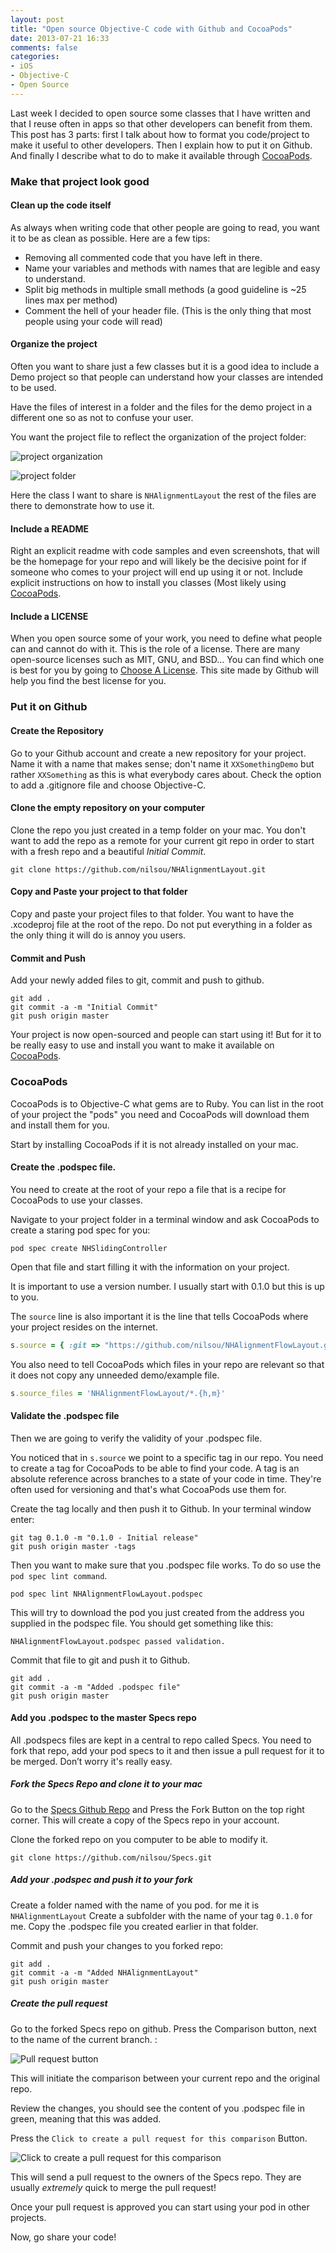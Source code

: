 ```yaml
---
layout: post
title: "Open source Objective-C code with Github and CocoaPods"
date: 2013-07-21 16:33
comments: false
categories:
- iOS
- Objective-C
- Open Source
---
```

Last week I decided to open source some classes that I have written and that I reuse often in apps so that other developers can benefit from them. This post has 3 parts: first I talk about how to format you code/project to make it useful to other developers. Then I explain how to put it on Github. And finally I describe what to do to make it available through [CocoaPods](http://cocoapods.org).<!-- more -->### Make that project look good#### Clean up the code itselfAs always when writing code that other people are going to read, you want it to be as clean as possible. Here are a few tips:- Removing all commented code that you have left in there.- Name your variables and methods with names that are legible and easy to understand.- Split big methods in multiple small methods (a good guideline is ~25 lines max per method)- Comment the hell of your header file. (This is the only thing that most people using your code will read)#### Organize the projectOften you want to share just a few classes but it is a good idea to include a Demo project so that people can understand how your classes are intended to be used.Have the files of interest in a folder and the files for the demo project in a different one so as not to confuse your user.You want the project file to reflect the organization of the project folder:![project organization](http://farm8.staticflickr.com/7397/9340191112_5dda8d0ecd_o.png)![project folder](http://farm4.staticflickr.com/3692/9337404169_20a9e4740a_o.png)Here the class I want to share is `NHAlignmentLayout` the rest of the files are there to demonstrate how to use it.#### Include a READMERight an explicit readme with code samples and even screenshots, that will be the homepage for your repo and will likely be the decisive point for if someone who comes to your project will end up using it or not.Include explicit instructions on how to install you classes (Most likely using [CocoaPods](http://cocoapods.org).#### Include a LICENSEWhen you open source some of your work, you need to define what people can and cannot do with it. This is the role of a license. There are many open-source licenses such as MIT, GNU, and BSD… You can find which one is best for you by going to [Choose A License](http://choosealicense.com/). This site made by Github will help you find the best license for you.### Put it on Github#### Create the RepositoryGo to your Github account and create a new repository for your project. Name it with a name that makes sense; don't name it `XXSomethingDemo` but rather `XXSomething` as this is what everybody cares about.Check the option to add a .gitignore file and choose Objective-C.#### Clone the empty repository on your computerClone the repo you just created in a temp folder on your mac. You don't want to add the repo as a remote for your current git repo in order to start with a fresh repo and a beautiful *Initial Commit*.```git clone https://github.com/nilsou/NHAlignmentLayout.git```#### Copy and Paste your project to that folderCopy and paste your project files to that folder. You want to have the .xcodeproj file at the root of the repo. Do not put everything in a folder as the only thing it will do is annoy you users.#### Commit and PushAdd your newly added files to git, commit and push to github.```git add .git commit -a -m "Initial Commit"git push origin master```Your project is now open-sourced and people can start using it! But for it to be really easy to use and install you want to make it available on [CocoaPods](http://cocoapods.org).### CocoaPodsCocoaPods is to Objective-C what gems are to Ruby. You can list in the root of your project the "pods" you need and CocoaPods will download them and install them for you.Start by installing CocoaPods if it is not already installed on your mac.#### Create the .podspec file.You need to create at the root of your repo a file that is a recipe for CocoaPods to use your classes.Navigate to your project folder in a terminal window and ask CocoaPods to create a staring pod spec for you:```pod spec create NHSlidingController```Open that file and start filling it with the information on your project.It is important to use a version number. I usually start with 0.1.0 but this is up to you.The `source` line is also important it is the line that tells CocoaPods where your project resides on the internet.``` rubys.source = { :git => "https://github.com/nilsou/NHAlignmentFlowLayout.git", :tag => "0.1.0" }```You also need to tell CocoaPods which files in your repo are relevant so that it does not copy any unneeded demo/example file.``` rubys.source_files = 'NHAlignmentFlowLayout/*.{h,m}'```#### Validate the .podspec fileThen we are going to verify the validity of your .podspec file.You noticed that in `s.source` we point to a specific tag in our repo. You need to create a tag for CocoaPods to be able to find your code. A tag is an absolute reference across branches to a state of your code in time. They're often used for versioning and that's what CocoaPods use them for.Create the tag locally and then push it to Github. In your terminal window enter:```git tag 0.1.0 -m "0.1.0 - Initial release"git push origin master -tags```Then you want to make sure that you .podspec file works. To do so use the `pod spec lint command`.```pod spec lint NHAlignmentFlowLayout.podspec ```This will try to download the pod you just created from the address you supplied in the podspec file. You should get something like this:```NHAlignmentFlowLayout.podspec passed validation.```Commit that file to git and push it to Github.```git add .git commit -a -m "Added .podspec file"git push origin master```#### Add you .podspec to the master Specs repoAll .podspecs files are kept in a central to repo called Specs. You need to fork that repo, add your pod specs to it and then issue a pull request for it to be merged. Don’t worry it's really easy.##### Fork the Specs Repo and clone it to your macGo to the [Specs Github Repo](https://github.com/CocoaPods/Specs) and Press the Fork Button on the top right corner. This will create a copy of the Specs repo in your account.Clone the forked repo on you computer to be able to modify it.```git clone https://github.com/nilsou/Specs.git```##### Add your .podspec and push it to your forkCreate a folder named with the name of you pod. for me it is `NHAlignmentLayout`Create a subfolder with the name of your tag `0.1.0` for me.Copy the .podspec file you created earlier in that folder.Commit and push your changes to you forked repo:```git add .git commit -a -m "Added NHAlignmentLayout"git push origin master```##### Create the pull requestGo to the forked Specs repo on github. Press the Comparison button, next to the name of the current branch. :![Pull request button](http://farm6.staticflickr.com/5479/9340191074_1a6f3ae4d0_o.png)This will initiate the comparison between your current repo and the original repo.Review the changes, you should see the content of you .podspec file in green, meaning that this was added.Press the `Click to create a pull request for this comparison` Button.![Click to create a pull request for this comparison](http://farm3.staticflickr.com/2874/9337404161_38396a3a23_o.png)This will send a pull request to the owners of the Specs repo. They are usually *extremely* quick to merge the pull request!Once your pull request is approved you can start using your pod in other projects.Now, go share your code!